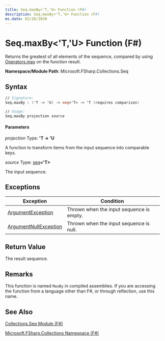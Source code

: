 ```yaml
---
title: Seq.maxBy<'T,'U> Function (F#)
description: Seq.maxBy<'T,'U> Function (F#)
ms.date: 02/26/2020
---
```


# Seq.maxBy<'T,'U> Function (F#)

Returns the greatest of all elements of the sequence, compared by using [Operators.max](operators.max['t]-function-[fsharp].md) on the function result.

**Namespace/Module Path**: Microsoft.FSharp.Collections.Seq

## Syntax

```fsharp
// Signature:
Seq.maxBy : ('T -> 'U) -> seq<'T> -> 'T (requires comparison)

// Usage:
Seq.maxBy projection source
```

#### Parameters
*projection*
Type: **'T -&gt; 'U**

A function to transform items from the input sequence into comparable keys.

*source*
Type: [seq](collections.seq['t]-type-abbreviation-[fsharp].md)**&lt;'T&gt;**

The input sequence.

## Exceptions

|Exception|Condition|
|----|----|
|[ArgumentException](https://docs.microsoft.com/dotnet/api/system.argumentexception)|Thrown when the input sequence is empty.|
|[ArgumentNullException](https://docs.microsoft.com/dotnet/api/system.argumentnullexception)|Thrown when the input sequence is null.|

## Return Value

The result sequence.

## Remarks
This function is named `MaxBy` in compiled assemblies. If you are accessing the function from a language other than F#, or through reflection, use this name.

## See Also
[Collections.Seq Module &#40;F&#35;&#41;](Collections.Seq-Module-%5BFSharp%5D.md)

[Microsoft.FSharp.Collections Namespace &#40;F&#35;&#41;](Microsoft.FSharp.Collections-Namespace-%5BFSharp%5D.md)
